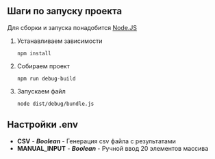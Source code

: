 ## Шаги по запуску проекта
Для сборки и запуска понадобится [Node.JS](https://nodejs.org)
1. Устанавливаем зависимости
    ```
    npm install
    ```
2. Собираем проект
    ```
    npm run debug-build
    ```
3. Запускаем файл
    ```
    node dist/debug/bundle.js
    ```
## Настройки .env
* **CSV** - ***Boolean*** - Генерация csv файла с результатами
* **MANUAL_INPUT** - ***Boolean*** - Ручной ввод 20 элементов массива
